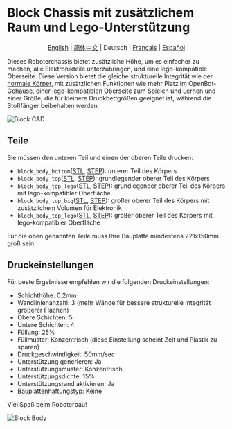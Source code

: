 # Block Chassis mit zusätzlichem Raum und Lego-Unterstützung

<p align="center">
  <a href="README.md">English</a> |
  <a href="README.zh-CN.md">简体中文</a> |
  <span>Deutsch</span> |
  <a href="README.fr-FR.md">Français</a> |
  <a href="README.es-ES.md">Español</a>
</p>

Dieses Roboterchassis bietet zusätzliche Höhe, um es einfacher zu machen, alle Elektronikteile unterzubringen, und eine lego-kompatible Oberseite. Diese Version bietet die gleiche strukturelle Integrität wie der [normale Körper](../regular_body/), mit zusätzlichen Funktionen wie mehr Platz im OpenBot-Gehäuse, einer lego-kompatiblen Oberseite zum Spielen und Lernen und einer Größe, die für kleinere Druckbettgrößen geeignet ist, während die Stoßfänger beibehalten werden.

![Block CAD](../../../../docs/images/block_cad.jpg)

## Teile

Sie müssen den unteren Teil und einen der oberen Teile drucken:

- `block_body_bottom`([STL](block_body_bottom.stl), [STEP](block_body_bottom.step)): unterer Teil des Körpers
- `block_body_top`([STL](block_body_top.stl), [STEP](block_body_top.step)): grundlegender oberer Teil des Körpers
- `block_body_top_lego`([STL](block_body_top_lego.stl), [STEP](block_body_top_lego.step)): grundlegender oberer Teil des Körpers mit lego-kompatibler Oberfläche
- `block_body_top_big`([STL](block_body_top_big.stl), [STEP](block_body_top_big.step)): großer oberer Teil des Körpers mit zusätzlichem Volumen für Elektronik
- `block_body_top_lego`([STL](block_body_top_big_lego.stl), [STEP](block_body_top_big_lego.step)): großer oberer Teil des Körpers mit lego-kompatibler Oberfläche

Für die oben genannten Teile muss Ihre Bauplatte mindestens 221x150mm groß sein.

## Druckeinstellungen

Für beste Ergebnisse empfehlen wir die folgenden Druckeinstellungen:

- Schichthöhe: 0.2mm
- Wandlinienanzahl: 3 (mehr Wände für bessere strukturelle Integrität größerer Flächen)
- Obere Schichten: 5
- Untere Schichten: 4
- Füllung: 25%
- Füllmuster: Konzentrisch (diese Einstellung scheint Zeit und Plastik zu sparen)
- Druckgeschwindigkeit: 50mm/sec
- Unterstützung generieren: Ja
- Unterstützungsmuster: Konzentrisch
- Unterstützungsdichte: 15%
- Unterstützungsrand aktivieren: Ja
- Bauplattenhaftungstyp: Keine

Viel Spaß beim Roboterbau!

![Block Body](../../../../docs/images/block_body.jpg)
